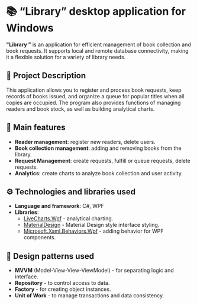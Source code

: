 # 📚 “Library” desktop application for Windows

**"Library ”** is an application for efficient management of book collection and book requests. It supports local and remote database connectivity, making it a flexible solution for a variety of library needs.

## 📝 Project Description
This application allows you to register and process book requests, keep records of books issued, and organize a queue for popular titles when all copies are occupied. The program also provides functions of managing readers and book stock, as well as building analytical charts.

## 🚀 Main features
- **Reader management**: register new readers, delete users.
- **Book collection management**: adding and removing books from the library.
- **Request Management**: create requests, fulfill or queue requests, delete requests.
- **Analytics**: create charts to analyze book collection and user activity.

## ⚙️ Technologies and libraries used
- **Language and framework**: C#, WPF
- **Libraries**: 
  - [LiveCharts.Wpf](https://lvcharts.net/App/examples/v1/wpf/Basic%20Line%20Chart) - analytical charting.
  - [MaterialDesign](http://materialdesigninxaml.net/) - Material Design style interface styling.
  - [Microsoft.Xaml.Behaviors.Wpf](https://github.com/microsoft/XamlBehaviorsWpf) - adding behavior for WPF components.

## 🧩 Design patterns used
- **MVVM** (Model-View-View-ViewModel) - for separating logic and interface.
- **Repository** - to control access to data.
- **Factory** - for creating object instances.
- **Unit of Work** - to manage transactions and data consistency.
